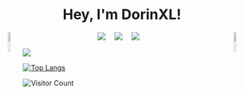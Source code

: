 
<!--
**DorinXL/DorinXL** is a ✨ _special_ ✨ repository because its `README.md` (this file) appears on your GitHub profile.

Here are some ideas to get you started:

- 🔭 I’m currently working on ...
- 🌱 I’m currently learning ...
- 👯 I’m looking to collaborate on ...
- 🤔 I’m looking for help with ...
- 💬 Ask me about ...
- 📫 How to reach me: ...
- 😄 Pronouns: ...
- ⚡ Fun fact: ...
🕹️🎮🛡🗡🪃🏹⚔🆙👾
-->

<h1 align="center">
  Hey, I'm DorinXL!
</h1>


<!-- 个人资料徽标 -->
<div align="center">
  <img src="https://img2022.cnblogs.com/blog/1858293/202208/1858293-20220808231217658-1620536017.png" style="float:left;" width="10%" align ="left">
<!--   <div align="center"> -->
  <a href="https://www.cnblogs.com/DorinXL/"><img src="https://img.shields.io/badge/CSDN-%E5%8D%9A%E5%AE%A2-c32136"></a>&emsp;
  <a href="https://space.bilibili.com/3217550/"><img src="https://img.shields.io/badge/bilibili-B%E7%AB%99-ff69b4"></a>&emsp;
  <a href="https://leetcode.cn/u/dorinxl-2/"><img src="https://img.shields.io/badge/leetcode-%E5%8A%9B%E6%89%A3-c32136"></a>&emsp;
<!-- 访客数统计徽标 -->
<!--   <img src="https://visitor-badge.glitch.me/badge?page_id=DorinXL" alt="访客统计" /> -->
<!--   </div> -->
  <img src="https://img2022.cnblogs.com/blog/1858293/202208/1858293-20220808231220995-1230507815.png" style="float:right" width="10%" align ="right">
</div>


<a href="https://www.exophase.com/user/DorinXL/"><img src="https://card.exophase.com/2/0/277175.png?1730903533"></a>

 <!--
##  🕹️ 很高兴认识你
> 请允许我自我介绍一下自己~
- 🆙 你好，我是DorinXL，取自「荡影」的谐音。
- ⚔ 游戏开发学徒，目前考研在备。
- 🛡 自RMXP入坑，梦想能创作出大家都能自由欢乐的游戏。
- 🪃 缄默慎独，事在人为。
- 🥰 我永远喜欢Kagamine。


## ⚔ 日积月累
> 仍需努力的道路
<div>
    <img height="165" align="left" src="https://github-readme-stats.vercel.app/api?username=DorinXL&theme=calm&show_icons=true" />
    <img src="https://github-readme-stats.vercel.app/api/top-langs/?username=DorinXL&hide=html,css,Jupyter+Notebook,ruby,javascript&theme=calm&langs_count=6&layout=compact" />
</div>


## 🤖 有朋自远方来
> 常来看看
-->

[![Top Langs](https://github-readme-stats.vercel.app/api/top-langs/?username=DorinXL&layout=compact&langs_count=10&theme=dracula)](https://github-readme-stats.vercel.app/api/top-langs/?username=DorinXL&layout=compact&langs_count=10)


![Visitor Count](https://profile-counter.glitch.me/DorinXL/count.svg)
